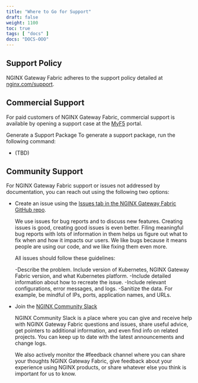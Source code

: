 ```yaml
---
title: "Where to Go for Support"
draft: false
weight: 1100
toc: true
tags: [ "docs" ]
docs: "DOCS-OOO"
---
```


## Support Policy

NGINX Gateway Fabric adheres to the support policy detailed at [nginx.com/support](https://nginx.com/support).

## Commercial Support
For paid customers of NGINX Gateway Fabric, commercial support is available by opening a support case at the [MyF5](https://my.f5.com/) portal.

Generate a Support Package
To generate a support package, run the following command:

   - (TBD)

## Community Support

For NGINX Gateway Fabric support or issues not addressed by documentation, you can reach out using the following two options:

- Create an issue using the [Issues tab in the NGINX Gateway Fabric GitHub repo](https://github.com/nginxinc/nginx-gateway-fabric/issues).

    We use issues for bug reports and to discuss new features. Creating issues is good, creating good issues is even better. Filing meaningful bug reports with lots of information in them helps us figure out what to fix when and how it impacts our users. We like bugs because it means people are using our code, and we like fixing them even more.

    All issues should follow these guidelines:

    -Describe the problem. Include version of Kubernetes, NGINX Gateway Fabric version, and what Kubernetes platform.
    -Include detailed information about how to recreate the issue.
    -Include relevant configurations, error messages, and logs.
    -Sanitize the data. For example, be mindful of IPs, ports, application names, and URLs.

- Join the [NGINX Community Slack](https://community.nginx.org/joinslack)

    NGINX Community Slack is a place where you can give and receive help with NGINX Gateway Fabric questions and issues, share useful advice, get pointers to additional information, and even find info on related projects. You can keep up to date with the latest announcements and change logs.

    We also actively monitor the #feedback channel where you can share your thoughts NGINX Gateway Fabric, give feedback about your experience using NGINX products, or share whatever else you think is important for us to know.
